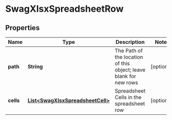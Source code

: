 
# SwagXlsxSpreadsheetRow

## Properties
Name | Type | Description | Notes
------------ | ------------- | ------------- | -------------
**path** | **String** | The Path of the location of this object; leave blank for new rows |  [optional]
**cells** | [**List&lt;SwagXlsxSpreadsheetCell&gt;**](SwagXlsxSpreadsheetCell.md) | Spreadsheet Cells in the spreadsheet row |  [optional]



